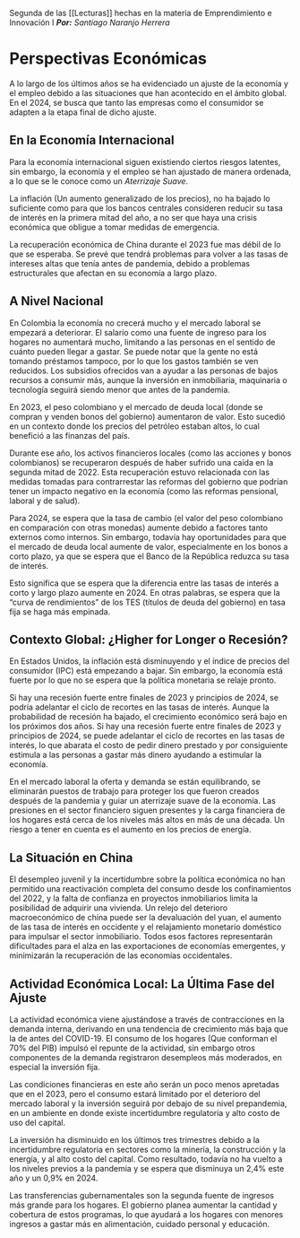 Segunda de las [[Lecturas]] hechas en la materia de Emprendimiento e Innovación I
***Por:*** *Santiago Naranjo Herrera*

# Perspectivas Económicas
A lo largo de los últimos años se ha evidenciado un ajuste de la economía y el empleo debido a las situaciones que han acontecido en el ámbito global. En el 2024, se busca que tanto las empresas como el consumidor se adapten a la etapa final de dicho ajuste. 

## En la Economía Internacional

Para la economía internacional siguen existiendo ciertos riesgos latentes, sin embargo, la economía y el empleo se han ajustado de manera ordenada, a lo que se le conoce como un *Aterrizaje Suave*.

La inflación (Un aumento generalizado de los precios), no ha bajado lo suficiente como para que los bancos centrales consideren reducir su tasa de interés en la primera mitad del año, a no ser que haya una crisis económica que obligue a tomar medidas de emergencia.

La recuperación económica de China durante el 2023 fue mas débil de lo que se esperaba. Se prevé que tendrá problemas para volver a las tasas de intereses altas que tenía antes de pandemia, debido a problemas estructurales que afectan en su economía a largo plazo.

## A Nivel Nacional
En Colombia la economía no crecerá mucho y el mercado laboral se empezará a deteriorar. El salario como una fuente de ingreso para los hogares no aumentará mucho, limitando a las personas en el sentido de cuánto pueden llegar a gastar. Se puede notar que la gente no está tomando préstamos tampoco, por lo que los gastos también se ven reducidos. Los subsidios ofrecidos van a ayudar a las personas de bajos recursos a consumir más, aunque la inversión en inmobiliaria, maquinaria o tecnología seguirá siendo menor que antes de la pandemia.

En 2023, el peso colombiano y el mercado de deuda local (donde se compran y venden bonos del gobierno) aumentaron de valor. Esto sucedió en un contexto donde los precios del petróleo estaban altos, lo cual benefició a las finanzas del país.

Durante ese año, los activos financieros locales (como las acciones y bonos colombianos) se recuperaron después de haber sufrido una caída en la segunda mitad de 2022. Esta recuperación estuvo relacionada con las medidas tomadas para contrarrestar las reformas del gobierno que podrían tener un impacto negativo en la economía (como las reformas pensional, laboral y de salud).

Para 2024, se espera que la tasa de cambio (el valor del peso colombiano en comparación con otras monedas) aumente debido a factores tanto externos como internos. Sin embargo, todavía hay oportunidades para que el mercado de deuda local aumente de valor, especialmente en los bonos a corto plazo, ya que se espera que el Banco de la República reduzca su tasa de interés.

Esto significa que se espera que la diferencia entre las tasas de interés a corto y largo plazo aumente en 2024. En otras palabras, se espera que la “curva de rendimientos” de los TES (títulos de deuda del gobierno) en tasa fija se haga más empinada.

## Contexto Global: ¿Higher for Longer o Recesión?

En Estados Unidos, la inflación está disminuyendo y el índice de precios del consumidor (IPC) está empezando a bajar. Sin embargo, la economía está fuerte por lo que no se espera que la política monetaria se relaje pronto.

Si hay una recesión fuerte entre finales de 2023 y principios de 2024, se podría adelantar el ciclo de recortes en las tasas de interés. Aunque la probabilidad de recesión ha bajado, el crecimiento económico será bajo en los próximos dos años.
Si hay una recesión fuerte entre finales de 2023 y principios de 2024, se puede adelantar el ciclo de recortes en las tasas de interés, lo que abarata el costo de pedir dinero prestado y por consiguiente estimula a las personas a gastar más dinero ayudando a estimular la economía.

En el mercado laboral la oferta y demanda se están equilibrando, se eliminarán puestos de trabajo para proteger los que fueron creados después de la pandemia y guiar un aterrizaje suave de la economía. Las presiones en el sector financiero siguen presentes y la carga financiera de los hogares está cerca de los niveles más altos en más de una década. Un riesgo a tener en cuenta es el aumento en los precios de energía.

## La Situación en China
El desempleo juvenil y la incertidumbre sobre la política económica no han permitido una reactivación completa del consumo desde los confinamientos del 2022, y la falta de confianza en proyectos inmobiliarios limita la posibilidad de adquirir una vivienda. Un relejo del deterioro macroeconómico de china puede ser la devaluación del yuan, el aumento de las tasa de interés en occidente y el relajamiento monetario doméstico para impulsar el sector inmobiliario. Todos esos factores representarán dificultades para el alza en las exportaciones de economías emergentes, y minimizarán la recuperación de las economías occidentales.
## Actividad Económica Local: La Última Fase del Ajuste

La actividad económica viene ajustándose a través de contracciones en la demanda interna, derivando en una tendencia de crecimiento más baja que la de antes del COVID-19. El consumo de los hogares (Que conforman el 70% del PIB) impulsó el repunte de la actividad, sin embargo otros componentes de la demanda registraron desempleos más moderados, en especial la inversión fija.

Las condiciones financieras en este año serán un poco menos apretadas que en el 2023, pero el consumo estará limitado por el deterioro del mercado laboral y la inversión seguirá por debajo de su nivel prepandemia, en un ambiente en donde existe incertidumbre regulatoria y alto costo de uso del capital.

La inversión ha disminuido en los últimos tres trimestres debido a la incertidumbre regulatoria en sectores como la minería, la construcción y la energía, y al alto costo del capital. Como resultado, todavía no ha vuelto a los niveles previos a la pandemia y se espera que disminuya un 2,4% este año y un 0,9% en 2024.

Las transferencias gubernamentales son la segunda fuente de ingresos más grande para los hogares. El gobierno planea aumentar la cantidad y cobertura de estos programas, lo que ayudará a los hogares con menores ingresos a gastar más en alimentación, cuidado personal y educación.